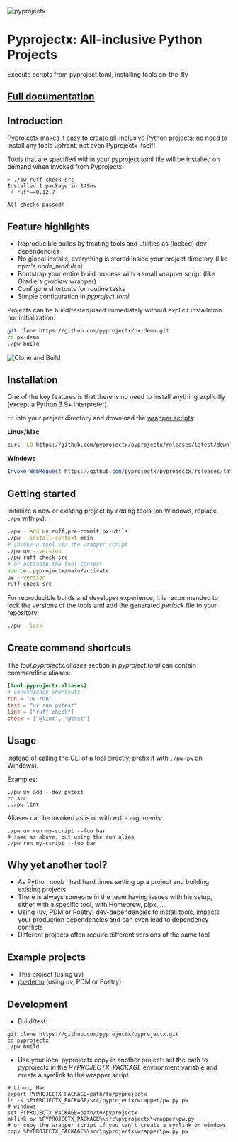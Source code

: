 ![pyprojectx](https://pyprojectx.github.io/assets/px.png)

# Pyprojectx: All-inclusive Python Projects

Execute scripts from pyproject.toml, installing tools on-the-fly

## [Full documentation](https://pyprojectx.github.io)

## Introduction
Pyprojectx makes it easy to create all-inclusive Python projects; no need to install any tools upfront,
not even Pyprojectx itself!

Tools that are specified within your pyproject.toml file will be installed on demand when invoked from Pyprojectx:
```shell
> ./pw ruff check src
Installed 1 package in 149ms
 + ruff==0.12.7

All checks passed!
```

## Feature highlights
* Reproducible builds by treating tools and utilities as (locked) dev-dependencies
* No global installs, everything is stored inside your project directory (like npm's _node_modules_)
* Bootstrap your entire build process with a small wrapper script (like Gradle's _gradlew_ wrapper)
* Configure shortcuts for routine tasks
* Simple configuration in _pyproject.toml_

Projects can be build/tested/used immediately without explicit installation nor initialization:
```bash
git clone https://github.com/pyprojectx/px-demo.git
cd px-demo
./pw build
```
![Clone and Build](https://raw.githubusercontent.com/pyprojectx/pyprojectx/main/docs/docs/assets/build.png)

## Installation
One of the key features is that there is no need to install anything explicitly (except a Python 3.9+ interpreter).

`cd` into your project directory and download the
[wrapper scripts](https://github.com/pyprojectx/pyprojectx/releases/latest/download/wrappers.zip):

**Linux/Mac**
```bash
curl -LO https://github.com/pyprojectx/pyprojectx/releases/latest/download/wrappers.zip && unzip wrappers.zip && rm -f wrappers.zip
```

**Windows**
```powershell
Invoke-WebRequest https://github.com/pyprojectx/pyprojectx/releases/latest/download/wrappers.zip -OutFile wrappers.zip; Expand-Archive -Path wrappers.zip -DestinationPath .; Remove-Item -Path wrappers.zip
```

## Getting started
Initialize a new or existing project by adding tools (on Windows, replace `./pw` with `pw`):
```bash
./pw --add uv,ruff,pre-commit,px-utils
./pw --install-context main
# invoke a tool via the wrapper script
./pw uv --version
./pw ruff check src
# or activate the tool context
source .pyprojectx/main/activate
uv --version
ruff check src
```

For reproducible builds and developer experience, it is recommended to lock the versions of the tools
and add the generated _pw.lock_ file to your repository:
```bash
./pw --lock
```

## Create command shortcuts
The _tool.pyprojectx.aliases_ section in _pyproject.toml_ can contain commandline aliases:
```toml
[tool.pyprojectx.aliases]
# convenience shortcuts
run = "uv run"
test = "uv run pytest"
lint = ["ruff check"]
check = ["@lint", "@test"]
```

## Usage
Instead of calling the CLI of a tool directly, prefix it with `./pw` (`pw` on Windows).

Examples:
```shell
./pw uv add --dev pytest
cd src
../pw lint
```

Aliases can be invoked as is or with extra arguments:
```shell
./pw uv run my-script --foo bar
# same as above, but using the run alias
./pw run my-script --foo bar
```

## Why yet another tool?
* As Python noob I had hard times setting up a project and building existing projects
* There is always someone in the team having issues with his setup, either with a specific tool, with Homebrew, pipx, ...
* Using (uv, PDM or Poetry) dev-dependencies to install tools, impacts your production dependencies and can even lead to dependency conflicts
* Different projects often require different versions of the same tool

## Example projects
* This project (using uv)
* [px-demo](https://github.com/pyprojectx/px-demo) (using uv, PDM or Poetry)

## Development
* Build/test:
```shell
git clone https://github.com/pyprojectx/pyprojectx.git
cd pyprojectx
./pw build
```

* Use your local pyprojectx copy in another project: set the path to pyprojectx in the _PYPROJECTX_PACKAGE_ environment variable
  and create a symlink to the wrapper script.
```shell
# Linux, Mac
export PYPROJECTX_PACKAGE=path/to/pyprojectx
ln -s $PYPROJECTX_PACKAGE/src/pyprojectx/wrapper/pw.py pw
# windows
set PYPROJECTX_PACKAGE=path/to/pyprojectx
mklink pw %PYPROJECTX_PACKAGE%\src\pyprojectx\wrapper\pw.py
# or copy the wrapper script if you can't create a symlink on windows
copy %PYPROJECTX_PACKAGE%\src\pyprojectx\wrapper\pw.py pw
```
